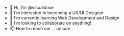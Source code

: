 - 👋 Hi, I’m @visualdose
- 👀 I’m interested in becoming a UX/UI Designer
- 🌱 I’m currently learning Web Development and Design
- 💞️ I’m looking to collaborate on anything!
- 📫 How to reach me ... unsure

<!---
visualdose/visualdose is a ✨ special ✨ repository because its `README.md` (this file) appears on your GitHub profile.
You can click the Preview link to take a look at your changes.
--->
